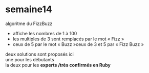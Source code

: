 # semaine14

algoritme du FizzBuzz <br>
<ul>
<li>affiche les nombres de 1 à 100 </li>
<li>les multiples de 3 sont remplacés par le mot « Fizz »</li>
<li>ceux de 5 par le mot « Buzz »ceux de 3 et 5 par « Fizz Buzz »</li>
</ul>
deux solutions sont proposés ici <br>
une pour les débutants <br>
la deux pour les <b> experts /très confirmés en Ruby </b><br>
